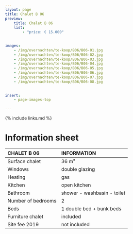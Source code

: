 ```yaml
---
layout: page
title: Chalet B 06
preview: 
    title: Chalet B 06
    list:
        - "price: € 15.000"
        
        
images:
    - /img/overnachten/te-koop/B06/B06-01.jpg
    - /img/overnachten/te-koop/B06/B06-02.jpg
    - /img/overnachten/te-koop/B06/B06-03.jpg
    - /img/overnachten/te-koop/B06/B06-04.jpg
    - /img/overnachten/te-koop/B06/B06-05.jpg
    - /img/overnachten/te-koop/B06/B06-06.jpg
    - /img/overnachten/te-koop/B06/B06-07.jpg
    - /img/overnachten/te-koop/B06/B06-08.jpg
    
    
insert:
    - page-images-top
    
---
```


{% include links.md %}



# Information sheet

CHALET B 06                | INFORMATION       | 
:---------------------------|:------------|
Surface chalet          | 36 m²
Windows                       |double glazing
Heating          | gas
Kitchen                     |open kitchen
Bathroom                   |shower - washbasin - toilet
Number of bedrooms         |2
Beds            |1 double bed + bunk beds
Furniture chalet             |included
Site fee 2019  |not included
